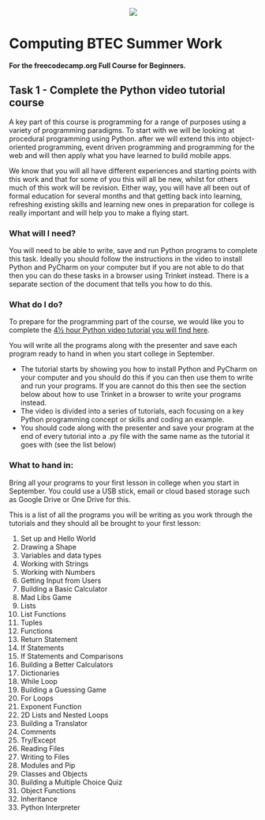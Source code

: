 <p style="text-align: center">
  <img src="../../../common-assets/blob/main/images/bhasvic/bhasvic-rect-hills-text-small.png?raw=true">
</p>

# Computing BTEC Summer Work

**For the freecodecamp.org Full Course for Beginners.**

## Task 1 - Complete the Python video tutorial course

A key part of this course is programming for a range of purposes using a variety of programming paradigms. To start with we will be looking at procedural programming using Python. after we will extend this into object-oriented programming, event driven programming and programming for the web and will then apply what you have learned to build mobile apps.

We know that you will all have different experiences and starting points with this work and that for some of you this will all be new, whilst for others much of this work will be revision. Either way, you will have all been out of formal education for several months and that getting back into learning, refreshing existing skills and learning new ones in preparation for college is really important and will help you to make a flying start.

### What will I need?

You will need to be able to write, save and run Python programs to complete this task. Ideally you should follow the instructions in the video to install Python and PyCharm on your computer but if you are not able to do that then you can do these tasks in a browser using Trinket instead. There is a separate section of the document that tells you how to do this.

### What do I do?

To prepare for the programming part of the course, we would like you to complete the [4½ hour Python video tutorial you will find here](https://www.youtube.com/watch?v=rfscVS0vtbw).

You will write all the programs along with the presenter and save each program ready to hand in when you start college in September.

- The tutorial starts by showing you how to install Python and PyCharm on your computer and you should do this if you can then use them to write and run your programs. If you are cannot do this then see the section below about how to use Trinket in a browser to write your programs instead.
- The video is divided into a series of tutorials, each focusing on a key Python programming concept or skills and coding an example.
- You should code along with the presenter and save your program at the end of every tutorial into a .py file with the same name as the tutorial it goes with (see the list below)

### What to hand in:

Bring all your programs to your first lesson in college when you start in September. You could use a USB stick, email or cloud based storage such as Google Drive or One Drive for this.

This is a list of all the programs you will be writing as you work through the tutorials and they should all be brought to your first lesson:

1. Set up and Hello World
2. Drawing a Shape
3. Variables and data types
4. Working with Strings
5. Working with Numbers
6. Getting Input from Users
7. Building a Basic Calculator
8. Mad Libs Game
9. Lists
10. List Functions
11. Tuples
12. Functions
13. Return Statement
14. If Statements
15. If Statements and Comparisons
16. Building a Better Calculators
17. Dictionaries
18. While Loop
19. Building a Guessing Game
20. For Loops
21. Exponent Function
22. 2D Lists and Nested Loops
23. Building a Translator
24. Comments
25. Try/Except
26. Reading Files
27. Writing to Files
28. Modules and Pip
29. Classes and Objects
30. Building a Multiple Choice Quiz
31. Object Functions
32. Inheritance
33. Python Interpreter
